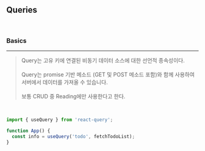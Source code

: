 ## Queries

<br />

### Basics

---

> Query는 고유 키에 연결된 비동기 데이터 소스에 대한 선언적 종속성이다.
> <br/><br/>
> Query는 promise 기반 메소드 (GET 및 POST 메소드 포함)와 함께 사용하여 서버에서 데이터를 가져올 수 있습니다.
> <br /><br />
> 보통 CRUD 중 Reading에만 사용한다고 한다.

<br />

```js
import { useQuery } from 'react-query';

function App() {
  const info = useQuery('todo', fetchTodoList);
}
```

<br />
